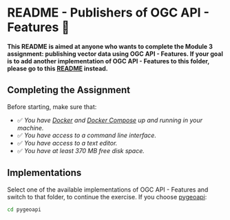 # README - Publishers of OGC API - Features 🚀

**This README is aimed at anyone who wants to complete the Module 3 assignment: publishing vector data using OGC API - Features. If your goal is to add another implementation of OGC API - Features to this folder, please go to this [README](.README-implementers.md) instead.**

## Completing the Assignment

Before starting, make sure that:

- ✅ *You have [Docker](https://docs.docker.com/) and [Docker Compose](https://docs.docker.com/compose/) up and running in your machine.*
- ✅ *You have access to a command line interface.*
- ✅ *You have access to a text editor.*
- ✅ *You have at least 370 MB free disk space.*

## Implementations 

Select one of the available implementations of OGC API - Features and switch to that folder, to continue the exercise. If you choose [pygeoapi](./pygeoapi/):

```bash
cd pygeoapi
```
